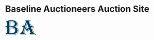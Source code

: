 <p  align="center">
<h1> Baseline Auctioneers Auction Site</h1>
<img src="./logo.svg" width="100px"/>
</p>


